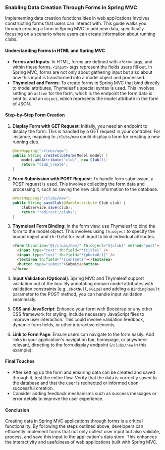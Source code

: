 ### Enabling Data Creation Through Forms in Spring MVC

Implementing data creation functionalities in web applications involves constructing forms that users can interact with. This guide walks you through creating a form in Spring MVC to add new data, specifically focusing on a scenario where users can create information about running clubs.

#### Understanding Forms in HTML and Spring MVC

- **Forms and Inputs**: In HTML, forms are defined with `<form>` tags, and within these forms, `<input>` tags represent the fields users fill out. In Spring MVC, forms are not only about gathering input but also about how this input is transformed into a model object and processed.
- **Thymeleaf and Forms**: To create forms in Spring MVC that bind directly to model attributes, Thymeleaf's special syntax is used. This involves setting an `action` for the form, which is the endpoint the form data is sent to, and an `object`, which represents the model attribute in the form of JSON.

#### Step-by-Step Form Creation

1. **Display Form with GET Request**: Initially, you need an endpoint to display the form. This is handled by a GET request in your controller. For instance, mapping to `/clubs/new` could display a form for creating a new running club.

   ```java
   @GetMapping("/clubs/new")
   public String createClubForm(Model model) {
       model.addAttribute("club", new Club());
       return "club_create";
   }
   ```

2. **Form Submission with POST Request**: To handle form submission, a POST request is used. This involves collecting the form data and processing it, such as saving the new club information to the database.

   ```java
   @PostMapping("/clubs/new")
   public String saveClub(@ModelAttribute Club club) {
       clubService.save(club);
       return "redirect:/clubs";
   }
   ```

3. **Thymeleaf Form Binding**: In the form view, use Thymeleaf to bind the form to the model object. This involves using `th:object` to specify the bound object and `th:field` for each input to bind individual attributes.

   ```html
   <form th:action="@{/clubs/new}" th:object="${club}" method="post">
     <input type="text" th:field="*{title}" />
     <input type="text" th:field="*{photoUrl}" />
     <textarea th:field="*{content}"></textarea>
     <button type="submit">Submit</button>
   </form>
   ```

4. **Input Validation (Optional)**: Spring MVC and Thymeleaf support validation out of the box. By annotating domain model attributes with validation constraints (e.g., `@NotNull`, `@Size`) and adding a `BindingResult` parameter to the POST method, you can handle input validation seamlessly.

5. **CSS and JavaScript**: Enhance your form with Bootstrap or any other CSS framework for styling. Include necessary JavaScript files to improve user interaction. This could involve validation feedback, dynamic form fields, or other interactive elements.

6. **Link to Form Page**: Ensure users can navigate to the form easily. Add links in your application's navigation bar, homepage, or anywhere relevant, directing to the form display endpoint (`/clubs/new` in this example).

#### Final Touches

- After setting up the form and ensuring data can be created and saved through it, test the entire flow. Verify that the data is correctly saved to the database and that the user is redirected or informed upon successful creation.
- Consider adding feedback mechanisms such as success messages or error details to improve the user experience.

#### Conclusion

Creating data in Spring MVC applications through forms is a critical functionality. By following the steps outlined above, developers can efficiently implement forms that not only collect user input but also validate, process, and save this input to the application's data store. This enhances the interactivity and usefulness of web applications built with Spring MVC.
